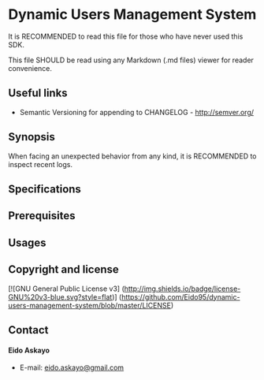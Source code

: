 # Dynamic Users Management System
It is RECOMMENDED to read this file for those who have never used this SDK.

This file SHOULD be read using any Markdown (.md files) viewer for reader convenience.


## Useful links

- Semantic Versioning for appending to CHANGELOG - http://semver.org/

## Synopsis
When facing an unexpected behavior from any kind, it is RECOMMENDED to inspect recent logs.

## Specifications

## Prerequisites

## Usages

## Copyright and license
[![GNU General Public License v3] (http://img.shields.io/badge/license-GNU%20v3-blue.svg?style=flat)]
(https://github.com/Eido95/dynamic-users-management-system/blob/master/LICENSE)

## Contact
#### Eido Askayo
- E-mail: eido.askayo@gmail.com

